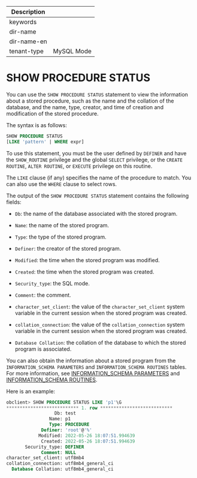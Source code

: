 | Description   |                 |
|---------------|-----------------|
| keywords      |                 |
| dir-name      |                 |
| dir-name-en   |                 |
| tenant-type   | MySQL Mode      |

# SHOW PROCEDURE STATUS


You can use the `SHOW PROCEDURE STATUS` statement to view the information about a stored procedure, such as the name and the collation of the database, and the name, type, creator, and time of creation and modification of the stored procedure.

The syntax is as follows:

```sql
SHOW PROCEDURE STATUS
[LIKE 'pattern' | WHERE expr]
```

To use this statement, you must be the user defined by `DEFINER` and have the `SHOW_ROUTINE` privilege and the global `SELECT` privilege, or the `CREATE ROUTINE`, `ALTER ROUTINE`, or `EXECUTE` privilege on this routine.

The `LIKE` clause (if any) specifies the name of the procedure to match. You can also use the `WHERE` clause to select rows.

The output of the `SHOW PROCEDURE STATUS` statement contains the following fields:

* `Db`: the name of the database associated with the stored program.

* `Name`: the name of the stored program.

* `Type`: the type of the stored program.

* `Definer`: the creator of the stored program.

* `Modified`: the time when the stored program was modified.

* `Created`: the time when the stored program was created.

* `Security_type`: the SQL mode.

* `Comment`: the comment.

* `character_set_client`: the value of the `character_set_client` system variable in the current session when the stored program was created.

* `collation_connection`: the value of the `collation_connection` system variable in the current session when the stored program was created.

* `Database Collation`: the collation of the database to which the stored program is associated.


You can also obtain the information about a stored program from the `INFORMATION_SCHEMA PARAMETERS` and `INFORMATION_SCHEMA ROUTINES` tables. For more information, see [INFORMATION_SCHEMA PARAMETERS](../800.information-schema-dictionary-view-mysql/100.information-schema-parameters-mysql.md) and [INFORMATION_SCHEMA ROUTINES](../800.information-schema-dictionary-view-mysql/200.information-schema-routines-mysql.md).

Here is an example:

```sql
obclient> SHOW PROCEDURE STATUS LIKE 'p1'\G
*************************** 1. row ***************************
                  Db: test
                Name: p1
                Type: PROCEDURE
             Definer: 'root'@'%'
            Modified: 2022-05-26 18:07:51.994639
             Created: 2022-05-26 18:07:51.994639
       Security_type: DEFINER
             Comment: NULL
character_set_client: utf8mb4
collation_connection: utf8mb4_general_ci
  Database Collation: utf8mb4_general_ci
```
